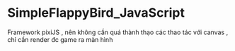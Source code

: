 # SimpleFlappyBird_JavaScript

Framework pixiJS , nên không cần quá thành thạo các thao tác với canvas , chỉ cần render đc game ra màn hình

